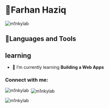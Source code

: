 
# 👻Farhan Haziq
<p align="left"> <img src="https://komarev.com/ghpvc/?username=m1nkylab&label=Profile%20views&color=0e75b6&style=flat" alt="m1nkylab" /> </p>


## 🧰Languages and Tools 



## learning
- 🌱 I’m currently learning **Building a Web Apps**

<h3 align="left">Connect with me:</h3>
<p align="left">
</p>

<p><img align="left" src="https://github-readme-stats.vercel.app/api/top-langs?username=m1nkylab&show_icons=true&locale=en&layout=compact" alt="m1nkylab" /></p>

<p>&nbsp;<img align="center" src="https://github-readme-stats.vercel.app/api?username=m1nkylab&show_icons=true&locale=en" alt="m1nkylab" /></p>

<p><img align="center" src="https://github-readme-streak-stats.herokuapp.com/?user=m1nkylab&" alt="m1nkylab" /></p>
